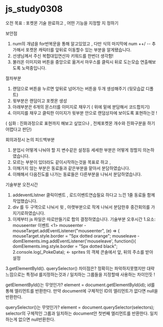 # js_study0308
오전 목표 : 포켓몬 기술 완료하고 , 어떤 기능을 지정할 지 정하기 

보안점 
1. num의 개념을 for반복문을 통해 알고있었고 , 다만 식의 마지막에 num ++/ -- 추가해서 포켓몬 캐릭터를 
앞뒤로 이동할수 있는 부분을 알게됐습니다. 
2. 선생님께서 주신 복합대입연산자 키워드를 한번더 생각함!
3. 불러온 이미지와 버튼을 중앙으로 옮겨서 마우스를 클릭시 뒤로 도는모습 연출해보도록 노력중입니다.

절차부분
1. 랜덤으로 버튼을 누르면 앞뒤로 넘어가는 버튼을 두개 생성해주기 (뒷모습값 디폴트)
2. 윗부분은 랜덤이고 포켓몬 생성
3. 아래부분은  6개의 몬스터를 이미지로 채우기   ( 위에 밑에 분담해서 코드합치기)
4. 이미지를 채우고 클릭한 이미지가 윗부분 안으로 랜덤상자에 보이도록 표현하는것 !

( 심화 : 진화과정으로 표현까지 해보고 싶었으나 , 전체포켓몬 개수와 진화구분을 하기어렵다고 판단)

회의과정시 논의 피드백부분
1. 분업시 어떻게 나눠야 할 지 변수같은 설정등 세세한 부분은 어떻게 정할지 의논하였습니다. 
2. 모르는 부분이 있더라도 같이시작하는것을 목표로 하고 ,
3. 이해가지 않는 부분은 동료들과 같은부분을 맡아서 분담하였습니다.
4. 이해해서 다음진도를 나가는 동료들은 다른부분을 나눠서 분담하였습니다.

기술부분 오전시간 
1.  addeventLIstner 클릭이벤트 , 로드이벤트연습필요 하다고 느낀 1줄 동료들 함께 작업했습니다.
2.  div 를 두 구역으로 나눠서 윗 , 아랫부분으로 작게 나눠서 분담한후 중간회의를 가지기로하였습니다.
3.  이제부터 js 파일은 따로만들기로 합의 결정하였습니다. 
기술부분 오후시간 
1.요소: mouseenter 이벤트 
<1> mouseenter 
-mouseTarget.addEventListener("mouseenter", (e) => {
  mouseTarget.style.border = "5px dotted orange";
	  mouseleave
-domElements.img.addEventListener('mouseleave', function(){
  domElements.img.style.border = "5px dotted black";
2.console.log(_PokeData); <- sprites 의 객체 콘솔에서 앞, 뒤의 주소를 받아 설정

3.getElementById().  querySelector() 차이점은? 정확히는 파악하지못했지만
대략 느낌으로는 특정id 를지정하는것과 / 일치하는 그룹들을 지정할때 사용하는 차이인듯 ! 

getElementById()는 무엇인가?
element = document.getElementById(id);
id를 통해 엘리먼트를 반환한다. 
만약 document에 구체적인 ID의 엘리먼트가 없다면 null을 반환한다.

querySelector()는 무엇인가?
element = document.querySelector(selectors);
selector의 구체적인 그룹과 일치하는 document안 첫번째 엘리먼트를 반환한다.
 일치하는게 없으면 null반환한다.

